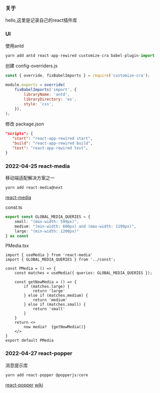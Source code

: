 ### 关于
hello,这里是记录自己的react插件库

### UI

使用antd

```ts
yarn add antd react-app-rewired customize-cra babel-plugin-import
```

创建 config-overriders.js
```js
const { override, fixBabelImports } = require('customize-cra');

module.exports = override(
    fixBabelImports('import', {
        libraryName: 'antd',
        libraryDirectory: 'es',
        style: 'css',
    }),
);
```

修改 package.json
```json
"scripts": {
   "start": "react-app-rewired start",
   "build": "react-app-rewired build",
   "test": "react-app-rewired test",
}
```


### 2022-04-25  react-media

移动端适配解决方案之一

```ts
yarn add react-media@next
```

[react-media](https://github.com/ReactTraining/react-media)

const.ts
```ts
export const GLOBAL_MEDIA_QUERIES = {
    small: "(max-width: 599px)",
    medium: "(min-width: 600px) and (max-width: 1199px)",
    large: "(min-width: 1200px)"
} as const
```

PMedia.tsx
```tsx
import { useMedia } from 'react-media'
import { GLOBAL_MEDIA_QUERIES } from '../const';

const PMedia = () => {
    const matches = useMedia({ queries: GLOBAL_MEDIA_QUERIES });

    const getNowMedia = () => {
        if (matches.large) {
            return 'large'
        } else if (matches.medium) {
            return 'medium'
        } else if (matches.small) {
            return 'small'
        }
    }
    return <>
        now media?  {getNowMedia()}
    </>
}
export default PMedia
```

### 2022-04-27  react-popper

消息提示库

```ts
yarn add react-popper @popperjs/core
```

[react-popper](https://popper.js.org/react-popper/v2/)
[wiki](https://popper.js.org/docs/v2/modifiers/compute-styles/)


